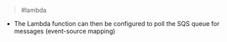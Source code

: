> #lambda
* The Lambda function can then be configured to poll the SQS queue for messages (event-source mapping)
